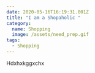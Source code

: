 ```yaml
---
date: 2020-05-16T16:19:31.001Z
title: "I am a Shopaholic "
category:
  name: Shopping
  image: /assets/need_prep.gif
tags:
  - Shopping
---
```

Hdxhxkggxchx